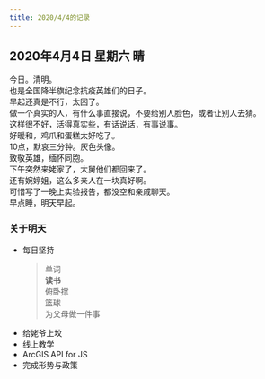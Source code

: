 ```yaml
---
title: 2020/4/4的记录
---
```

## 2020年4月4日 星期六 晴
今日。清明。  
也是全国降半旗纪念抗疫英雄们的日子。  
早起还真是不行，太困了。  
做一个真实的人，有什么事直接说，不要给别人脸色，或者让别人去猜。  
这样很不好，活得真实些，有话说话，有事说事。  
好暖和，鸡爪和蛋糕太好吃了。  
10点，默哀三分钟。灰色头像。  
致敬英雄，缅怀同胞。  
下午突然来姥家了，大舅他们都回来了。  
还有婉婷姐，这么多亲人在一块真好啊。  
可惜写了一晚上实验报告，都没空和亲戚聊天。  
早点睡，明天早起。  
### 关于明天
* 每日坚持
	> 单词  
	> **读书**  
	> 俯卧撑  
	> 篮球  
	> 为父母做一件事
* 给姥爷上坟  
* 线上教学  
* ArcGIS API for JS  
* 完成形势与政策